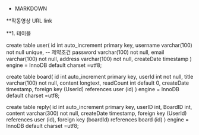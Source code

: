 * MARKDOWN

**작동영상
URL link


**1. 테이블 

create table user(
id int auto_increment primary key,
username varchar(100) not null unique, -- 제약조건
password varchar(100) not null,
email varchar(100) not null,
address varchar(100) not null,
createDate timestamp
) engine = InnoDB default charset =utf8;

create table board(
id int auto_increment primary key,
userId int not null,
title varchar(100) not null,
content longtext,
readCount int default 0,
createDate timestamp,
foreign key (UserId) references user (id)
) engine = InnoDB default charset =utf8;

create table reply(
id int auto_increment primary key,
userID int,
BoardID int,
content varchar(300) not null,
createDate timestamp,
foreign key (UserId) references user (id),
foreign key (boardId) references board (id)
) engine = InnoDB default charset =utf8;

